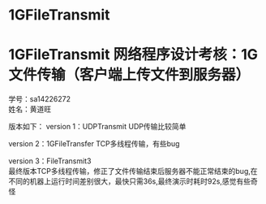 # 1GFileTransmit
# 1GFileTransmit 网络程序设计考核：1G文件传输（客户端上传文件到服务器）

学号：sa14226272    
姓名：黄道旺

版本如下：
version 1：UDPTransmit    UDP传输比较简单

version 2：1GFileTransfer TCP多线程传输，有些bug

version 3：FileTransmit3  
    最终版本TCP多线程传输，修正了文件传输结束后服务器不能正常结束的bug,在不同的机器上运行时间差别很大，最快只需36s,最终演示时耗时92s,感觉有些奇怪 
